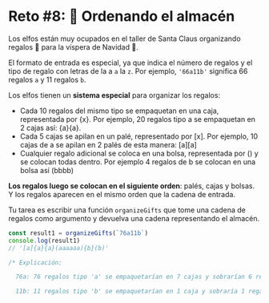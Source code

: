 # Reto #8: 🏬 Ordenando el almacén

Los elfos están muy ocupados en el taller de Santa Claus organizando regalos 🎁 para la víspera de Navidad 🎄.

El formato de entrada es especial, ya que indica el número de regalos y el tipo de regalo con letras de la a `a` la `z`. Por ejemplo, `'66a11b'` significa 66 regalos `a` y 11 regalos `b`.

Los elfos tienen un **sistema especial** para organizar los regalos:

+ Cada 10 regalos del mismo tipo se empaquetan en una caja, representada por {x}. Por ejemplo, 20 regalos tipo a se empaquetan en 2 cajas así: {a}{a}.
+ Cada 5 cajas se apilan en un palé, representado por [x]. Por ejemplo, 10 cajas de a se apilan en 2 palés de esta manera: [a][a]
+ Cualquier regalo adicional se coloca en una bolsa, representada por () y se colocan todas dentro. Por ejemplo 4 regalos de b se colocan en una bolsa así (bbbb)
  
**Los regalos luego se colocan en el siguiente orden**: palés, cajas y bolsas. Y los regalos aparecen en el mismo orden que la cadena de entrada.

Tu tarea es escribir una función `organizeGifts` que tome una cadena de regalos como argumento y devuelva una cadena representando el almacén.

```js
const result1 = organizeGifts(`76a11b`)
console.log(result1)
// '[a]{a}{a}(aaaaaa){b}(b)'

/* Explicación:

  76a: 76 regalos tipo 'a' se empaquetarían en 7 cajas y sobrarían 6 regalos, resultando en 1 palé [a] (por las primeras 5 cajas), 2 cajas sueltas {a}{a} y una bolsa con 6 regalos (aaaaaa)

  11b: 11 regalos tipo 'b' se empaquetarían en 1 caja y sobraría 1 regalo, resultando en 1 caja suelta {b} y una bolsa con 1 regalo (b)
```